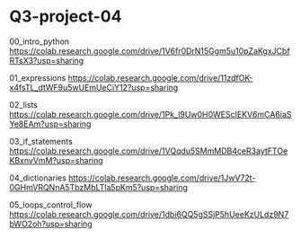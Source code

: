 # Q3-project-04
00_intro_python  https://colab.research.google.com/drive/1V6fr0DrN15Ggm5u10pZaKgxJCbfRTsX3?usp=sharing

01_expressions   https://colab.research.google.com/drive/11zdfOK-x4fsTL_dtWF9u5wUEmUeCiY12?usp=sharing

02_lists	https://colab.research.google.com/drive/1Pk_l9Uw0H0WEScIEKV6mCA6iaSYe8EAm?usp=sharing

03_if_statements	https://colab.research.google.com/drive/1VQqdu5SMmMDB4ceR3aytFTOeKBxnvVmM?usp=sharing

04_dictionaries		https://colab.research.google.com/drive/1JwV72t-0GHmVRQNnA5TbzMbLTla5pKm5?usp=sharing

05_loops_control_flow	https://colab.research.google.com/drive/1dbi6QQ5gSSjP5hUeeKzULdz9N7bWO2oh?usp=sharing
